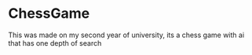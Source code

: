 # ChessGame
This was made on my second year of university, its a chess game with ai that has one depth of search
